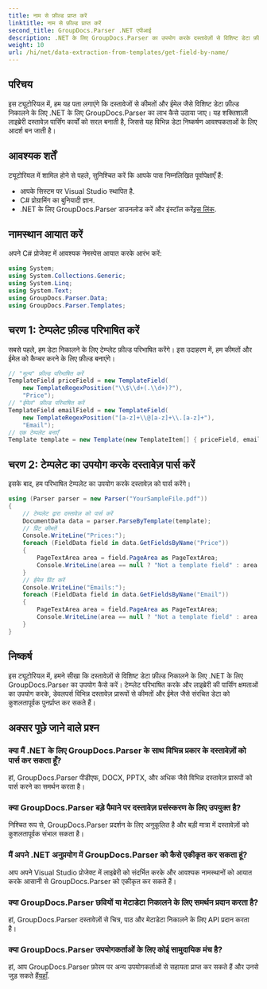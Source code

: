 ```yaml
---
title: नाम से फ़ील्ड प्राप्त करें
linktitle: नाम से फ़ील्ड प्राप्त करें
second_title: GroupDocs.Parser .NET एपीआई
description: .NET के लिए GroupDocs.Parser का उपयोग करके दस्तावेज़ों से विशिष्ट डेटा फ़ील्ड निकालने का तरीका जानें। कोड उदाहरणों के साथ चरण-दर-चरण मार्गदर्शिका।
weight: 10
url: /hi/net/data-extraction-from-templates/get-field-by-name/
---
```

## परिचय
इस ट्यूटोरियल में, हम यह पता लगाएंगे कि दस्तावेजों से कीमतों और ईमेल जैसे विशिष्ट डेटा फ़ील्ड निकालने के लिए .NET के लिए GroupDocs.Parser का लाभ कैसे उठाया जाए। यह शक्तिशाली लाइब्रेरी दस्तावेज़ पार्सिंग कार्यों को सरल बनाती है, जिससे यह विभिन्न डेटा निष्कर्षण आवश्यकताओं के लिए आदर्श बन जाती है।
## आवश्यक शर्तें
ट्यूटोरियल में शामिल होने से पहले, सुनिश्चित करें कि आपके पास निम्नलिखित पूर्वापेक्षाएँ हैं:
- आपके सिस्टम पर Visual Studio स्थापित है.
- C# प्रोग्रामिंग का बुनियादी ज्ञान.
-  .NET के लिए GroupDocs.Parser डाउनलोड करें और इंस्टॉल करें[इस लिंक](https://releases.groupdocs.com/parser/net/).

## नामस्थान आयात करें
अपने C# प्रोजेक्ट में आवश्यक नेमस्पेस आयात करके आरंभ करें:
```csharp
using System;
using System.Collections.Generic;
using System.Linq;
using System.Text;
using GroupDocs.Parser.Data;
using GroupDocs.Parser.Templates;
```
## चरण 1: टेम्पलेट फ़ील्ड परिभाषित करें
सबसे पहले, हम डेटा निकालने के लिए टेम्प्लेट फ़ील्ड परिभाषित करेंगे। इस उदाहरण में, हम कीमतों और ईमेल को कैप्चर करने के लिए फ़ील्ड बनाएंगे।
```csharp
// "मूल्य" फ़ील्ड परिभाषित करें
TemplateField priceField = new TemplateField(
    new TemplateRegexPosition("\\$\\d+(.\\d+)?"),
    "Price");
// "ईमेल" फ़ील्ड परिभाषित करें
TemplateField emailField = new TemplateField(
    new TemplateRegexPosition("[a-z]+\\@[a-z]+\\.[a-z]+"),
    "Email");
// एक टेम्पलेट बनाएँ
Template template = new Template(new TemplateItem[] { priceField, emailField });
```
## चरण 2: टेम्पलेट का उपयोग करके दस्तावेज़ पार्स करें
इसके बाद, हम परिभाषित टेम्पलेट का उपयोग करके दस्तावेज़ को पार्स करेंगे।
```csharp
using (Parser parser = new Parser("YourSampleFile.pdf"))
{
    // टेम्पलेट द्वारा दस्तावेज़ को पार्स करें
    DocumentData data = parser.ParseByTemplate(template);
    // प्रिंट कीमतें
    Console.WriteLine("Prices:");
    foreach (FieldData field in data.GetFieldsByName("Price"))
    {
        PageTextArea area = field.PageArea as PageTextArea;
        Console.WriteLine(area == null ? "Not a template field" : area.Text);
    }
    // ईमेल प्रिंट करें
    Console.WriteLine("Emails:");
    foreach (FieldData field in data.GetFieldsByName("Email"))
    {
        PageTextArea area = field.PageArea as PageTextArea;
        Console.WriteLine(area == null ? "Not a template field" : area.Text);
    }
}
```

## निष्कर्ष
इस ट्यूटोरियल में, हमने सीखा कि दस्तावेज़ों से विशिष्ट डेटा फ़ील्ड निकालने के लिए .NET के लिए GroupDocs.Parser का उपयोग कैसे करें। टेम्प्लेट परिभाषित करके और लाइब्रेरी की पार्सिंग क्षमताओं का उपयोग करके, डेवलपर्स विभिन्न दस्तावेज़ प्रारूपों से कीमतों और ईमेल जैसे संरचित डेटा को कुशलतापूर्वक पुनर्प्राप्त कर सकते हैं।

## अक्सर पूछे जाने वाले प्रश्न
### क्या मैं .NET के लिए GroupDocs.Parser के साथ विभिन्न प्रकार के दस्तावेज़ों को पार्स कर सकता हूँ?
हां, GroupDocs.Parser पीडीएफ, DOCX, PPTX, और अधिक जैसे विभिन्न दस्तावेज़ प्रारूपों को पार्स करने का समर्थन करता है।
### क्या GroupDocs.Parser बड़े पैमाने पर दस्तावेज़ प्रसंस्करण के लिए उपयुक्त है?
निश्चित रूप से, GroupDocs.Parser प्रदर्शन के लिए अनुकूलित है और बड़ी मात्रा में दस्तावेज़ों को कुशलतापूर्वक संभाल सकता है।
### मैं अपने .NET अनुप्रयोग में GroupDocs.Parser को कैसे एकीकृत कर सकता हूं?
आप अपने Visual Studio प्रोजेक्ट में लाइब्रेरी को संदर्भित करके और आवश्यक नामस्थानों को आयात करके आसानी से GroupDocs.Parser को एकीकृत कर सकते हैं।
### क्या GroupDocs.Parser छवियों या मेटाडेटा निकालने के लिए समर्थन प्रदान करता है?
हां, GroupDocs.Parser दस्तावेज़ों से चित्र, पाठ और मेटाडेटा निकालने के लिए API प्रदान करता है।
### क्या GroupDocs.Parser उपयोगकर्ताओं के लिए कोई सामुदायिक मंच है?
 हां, आप GroupDocs.Parser फ़ोरम पर अन्य उपयोगकर्ताओं से सहायता प्राप्त कर सकते हैं और उनसे जुड़ सकते हैं[यहाँ](https://forum.groupdocs.com/c/parser/17).